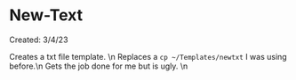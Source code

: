 # New-Text

Created: 3/4/23

Creates a txt file template. \n
Replaces a `cp ~/Templates/newtxt` I was using before.\n
Gets the job done for me but is ugly. \n
